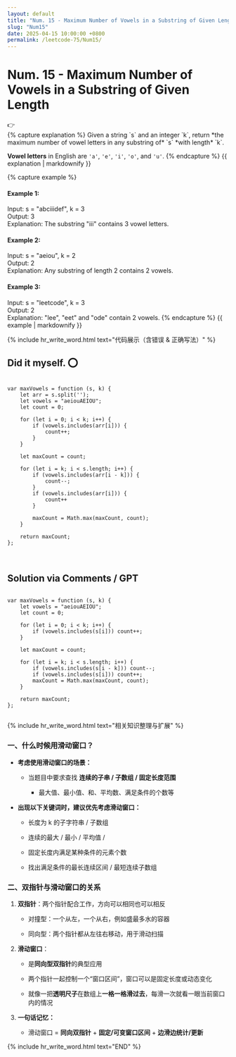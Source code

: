 ```yaml
---
layout: default
title: "Num. 15 - Maximum Number of Vowels in a Substring of Given Length"
slug: "Num15"
date: 2025-04-15 10:00:00 +0800
permalink: /leetcode-75/Num15/
---
```


# Num. 15 - Maximum Number of Vowels in a Substring of Given Length

<aside class="asideDiv">
    <div>👉</div>
    <div>
        <main>
            {% capture explanation %}
Given a string `s` and an integer `k`, return *the maximum number of vowel letters in any substring of* `s` *with length* `k`.

**Vowel letters** in English are `'a'`, `'e'`, `'i'`, `'o'`, and `'u'`.
            {% endcapture %}
            {{ explanation | markdownify }}
        </main>
        <main>
            {% capture example %}
#### Example 1:
Input: s = "abciiidef", k = 3  
Output: 3  
Explanation: The substring "iii" contains 3 vowel letters.
#### Example 2:
Input: s = "aeiou", k = 2  
Output: 2  
Explanation: Any substring of length 2 contains 2 vowels.
#### Example 3:
Input: s = "leetcode", k = 3  
Output: 2  
Explanation: "lee", "eet" and "ode" contain 2 vowels.
            {% endcapture %}
            {{ example | markdownify }}
        </main>
    </div>
</aside>

{% include hr_write_word.html text="代码展示（含错误 & 正确写法）" %}

## **Did it myself.** &#x2B55;
<pre><code class="language-js">
var maxVowels = function (s, k) {
    let arr = s.split('');
    let vowels = "aeiouAEIOU";
    let count = 0;

    for (let i = 0; i < k; i++) {
        if (vowels.includes(arr[i])) {
            count++;
        }
    }

    let maxCount = count;

    for (let i = k; i < s.length; i++) {
        if (vowels.includes(arr[i - k])) {
            count--;
        }
        if (vowels.includes(arr[i])) {
            count++
        }

        maxCount = Math.max(maxCount, count);
    }

    return maxCount;
};
</code></pre>
<br />

## **Solution via Comments / GPT**
<pre><code class="language-js">
var maxVowels = function (s, k) {
    let vowels = "aeiouAEIOU";
    let count = 0;

    for (let i = 0; i < k; i++) {
        if (vowels.includes(s[i])) count++;
    }

    let maxCount = count;

    for (let i = k; i < s.length; i++) {
        if (vowels.includes(s[i - k])) count--;
        if (vowels.includes(s[i])) count++;
        maxCount = Math.max(maxCount, count);
    }

    return maxCount;
};

</code></pre>


{% include hr_write_word.html text="相关知识整理与扩展" %}

### **一、什么时候用滑动窗口？**

- **考虑使用滑动窗口的场景：**

    - 当题目中要求查找 **连续的子串 / 子数组 / 固定长度范围** 
    
        - 最大值、最小值、和、平均数、满足条件的个数等

- **出现以下关键词时，建议优先考虑滑动窗口：**

    - 长度为 k 的子字符串 / 子数组

    - 连续的最大 / 最小 / 平均值 / 
    
    - 固定长度内满足某种条件的元素个数

    - 找出满足条件的最长连续区间 / 最短连续子数组

### **二、双指针与滑动窗口的关系**

1. **双指针**：两个指针配合工作，方向可以相同也可以相反

    - 对撞型：一个从左，一个从右，例如盛最多水的容器

    - 同向型：两个指针都从左往右移动，用于滑动扫描

2. **滑动窗口**：

    - 是**同向型双指针**的典型应用

    - 两个指针一起控制一个“窗口区间”，窗口可以是固定长度或动态变化

    - 就像一把**透明尺子**在数组上**一格一格滑过去**，每滑一次就看一眼当前窗口内的情况

3. **一句话记忆：**

    - 滑动窗口 = **同向双指针** + **固定/可变窗口区间** + **边滑边统计/更新**


{% include hr_write_word.html text="END" %}